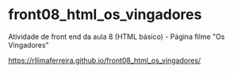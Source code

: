 # front08_html_os_vingadores
Atividade de front end da aula 8 (HTML básico) - Página filme "Os Vingadores"


https://rllimaferreira.github.io/front08_html_os_vingadores/
